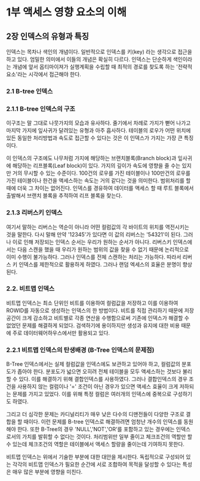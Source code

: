 # 1부 액세스 영향 요소의 이해

## 2장 인덱스의 유형과 특징
인덱스는 목차나 색인의 개념이다. 일반적으로 인덱스를 키(key) 라는 생각으로 접근을 하고 있다. 엄밀한 의미에서 이들의 개념은 확실히 다르다. 인덱스는 단순하게 색인이라는 개념에 앞서 옵티마이져가 실행계획을 수립할 때 최적의 경로를 찾도록 하는 '전략적 요소'라는 시각에서 접근해야 한다.

### 2.1 B-tree 인덱스
### 2.1.1 B-tree 인덱스의 구조
이구조는 말 그대로 나뭇가지의 모습과 유사하다. 줄기에서 차례로 가지가 뻗어 나가고 마지막 가지에 잎사귀가 달려있는 유형과 아주 흡사하다. 테이블의 로우가 어떤 위치에 있든 동일한 처리방법과 속도로 접근할 수 있다는 것은 이 인덱스가 가지는 가장 큰 특징이다. 

이 인덱스의 구조에도 나무처럼 가지에 해당하는 브랜치블록(Branch block)과 잎사귀에 해당하는 리프블록(Leaf block)이 있다. 가지의 깊이가 속도에 영향을 줄 수는 있지만 거의 무시할 수 있는 수준이다. 100건의 로우를 가진 테이블이나 100만건의 로우를 가진 테이블이나 한건을 액세스하는 속도는 거의 같다는 것을 의미한다. 범위처리를 할 때에 더욱 그 차이는 없어진다. 인덱스를 경유하여 데이터를 액세스 할 때 루트 블록에서 출발해서 브랜치 블록을 추적하여 리프 블록을 찾는다.


### 2.1.3 리버스키 인덱스
여기서 말하는 리버스는 역순이 아니라 어떤 컬럼값의 각 바이트의 위치를 역전시키는 것을 말한다. 다시 말해 만약 '12345'가 있다면 이 값의 리버스는 '54321'이 된다.  그러나 이로 인해 저장되는 인덱스 순서는 우리가 원하는 순서가 아니다. 리버스키 인덱스에서는 다음 스캔을 했을 때 우리가 원하는 범위의 값을 찾을 수 없기 때문에 논리적으로 이미 수행이 불가능하다. 그러나 인덱스를 전체 스캔하는 처리는 가능하다. 따라서 리버스 키 인덱스를 제한적으로 활용하게 하였다. 그러나 랜덤 엑세스의 효율은 분명이 향상된다.


### 2.2. 비트맵 인덱스
비트맵 인덱스는 최소 단위인 비트를 이용하여 컬럼값을 저장하고 이를 이용하여 ROWID를 자동으로 생성하는 인덱스의 한 방법이다. 비트를 직접 관리하기 때문에 저장공간이 크게 감소하고 비트별로 각종 연산을 수행함으로써 기존에 인덱스가 해결할 수 없었던 문제를 해결하게 되었다.  검색하기에 용이하지만 생성과 유지에 대한 비용 때문에 주로 데이터웨어하우스에서만 활용되고 있다.


### 2.2.1 비트맵 인덱스의 탄생배경 (B-Tree 인덱스의 문제점)

B-Tree 인덱스에서는 실제 컬럼값을 인덱스에도 보관하고 있어야 하고, 컬럼값의 분포도가 좁아야 한다. 분포도가 넓으면 오히려 전체 테이블을 모두 액세스하는 것보다 불리할 수 있다. 이를 해결하기 위해 결합인덱스를 사용하였다. 그러나 결합인덱스의 경우 조건을 사용하지 않는 컬럼이나 '=' 조건이 아닌 경우가 있으면 액세스 효율이 크게 저하되는 문제를 가지고 있었다. 이를 위해 특정 컬럼은 여러개의 인덱스에 중복으로 구성하기도 하였다.

그리고 더 심각한 문제는 카디널리티가 매우 낮은 다수의 디맨전들이 다양한 구조로 결합을 할 때이다. 이런 문제를 B-tree 인덱스로 해결하려면 엄청난 개수의 인덱스를 동원해야 한다. 또한 B-Tree의 경우 'NULL','NOT','OR'를 포함하고 있는 경우에는 인덱스로서의 가치를 발휘할 수 없다는 것이다. 처리범위만 일부 줄이고 체크조건의 역할만 할 수 있는데 체크조건의 역할은 테이블에서 액세스 할량을 줄이는데 기여하지 못한다.

비트맵 인덱스는 위에서 기술한 부분에 대한 대안을 제시한다. 독립적으로 구성되어 있는 각각의 비트맵 인덱스가 필요한 순간에 서로 조합하여 목적을 달성할 수 있다는 특성은 매우 많은 부분에 영향을 미친다.










